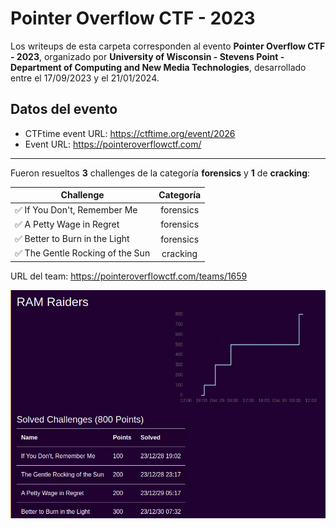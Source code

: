 # Pointer Overflow CTF - 2023
Los writeups de esta carpeta corresponden al evento **Pointer Overflow CTF - 2023**, organizado por **University of Wisconsin - Stevens Point - Department of Computing and New Media Technologies**, desarrollado entre el 17/09/2023 y el 21/01/2024.

## Datos del evento
- CTFtime event URL: https://ctftime.org/event/2026  
- Event URL: https://pointeroverflowctf.com/

---

Fueron resueltos **3** challenges de la categoría **forensics** y **1** de **cracking**:

| Challenge | Categoría |
| --- | :---:
| ✅ If You Don't, Remember Me | forensics |
| ✅ A Petty Wage in Regret | forensics |
| ✅ Better to Burn in the Light | forensics |
| ✅ The Gentle Rocking of the Sun | cracking |

URL del team: https://pointeroverflowctf.com/teams/1659

![Team Score](./team-score.png)
